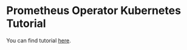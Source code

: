 # Prometheus Operator Kubernetes Tutorial

You can find tutorial [here](https://youtu.be/HOmdYtsB950).
